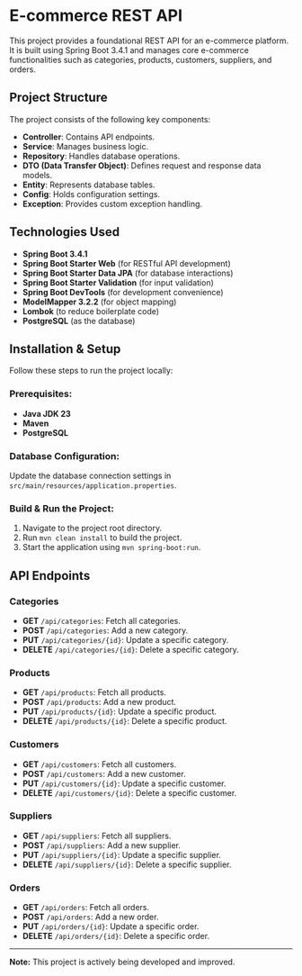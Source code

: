 # E-commerce REST API

This project provides a foundational REST API for an e-commerce platform. It is built using Spring Boot 3.4.1 and manages core e-commerce functionalities such as categories, products, customers, suppliers, and orders.

## Project Structure

The project consists of the following key components:

- **Controller**: Contains API endpoints.
- **Service**: Manages business logic.
- **Repository**: Handles database operations.
- **DTO (Data Transfer Object)**: Defines request and response data models.
- **Entity**: Represents database tables.
- **Config**: Holds configuration settings.
- **Exception**: Provides custom exception handling.

## Technologies Used

- **Spring Boot 3.4.1**
- **Spring Boot Starter Web** (for RESTful API development)
- **Spring Boot Starter Data JPA** (for database interactions)
- **Spring Boot Starter Validation** (for input validation)
- **Spring Boot DevTools** (for development convenience)
- **ModelMapper 3.2.2** (for object mapping)
- **Lombok** (to reduce boilerplate code)
- **PostgreSQL** (as the database)

## Installation & Setup

Follow these steps to run the project locally:

### Prerequisites:

- **Java JDK 23**
- **Maven**
- **PostgreSQL**

### Database Configuration:

Update the database connection settings in `src/main/resources/application.properties`.

### Build & Run the Project:

1. Navigate to the project root directory.
2. Run `mvn clean install` to build the project.
3. Start the application using `mvn spring-boot:run`.

## API Endpoints

### Categories

- **GET** `/api/categories`: Fetch all categories.
- **POST** `/api/categories`: Add a new category.
- **PUT** `/api/categories/{id}`: Update a specific category.
- **DELETE** `/api/categories/{id}`: Delete a specific category.

### Products

- **GET** `/api/products`: Fetch all products.
- **POST** `/api/products`: Add a new product.
- **PUT** `/api/products/{id}`: Update a specific product.
- **DELETE** `/api/products/{id}`: Delete a specific product.

### Customers

- **GET** `/api/customers`: Fetch all customers.
- **POST** `/api/customers`: Add a new customer.
- **PUT** `/api/customers/{id}`: Update a specific customer.
- **DELETE** `/api/customers/{id}`: Delete a specific customer.

### Suppliers

- **GET** `/api/suppliers`: Fetch all suppliers.
- **POST** `/api/suppliers`: Add a new supplier.
- **PUT** `/api/suppliers/{id}`: Update a specific supplier.
- **DELETE** `/api/suppliers/{id}`: Delete a specific supplier.

### Orders

- **GET** `/api/orders`: Fetch all orders.
- **POST** `/api/orders`: Add a new order.
- **PUT** `/api/orders/{id}`: Update a specific order.
- **DELETE** `/api/orders/{id}`: Delete a specific order.

---

**Note:** This project is actively being developed and improved.